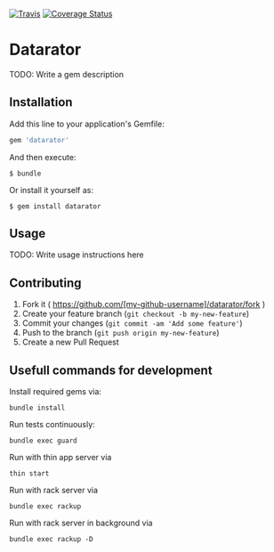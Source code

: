[![Travis](https://travis-ci.org/datarator/datarator.png?branch=master)](https://travis-ci.org/datarator/datarator) [![Coverage Status](https://coveralls.io/repos/datarator/datarator/badge.png?branch=master)](https://coveralls.io/r/datarator/datarator?branch=master)
# Datarator

TODO: Write a gem description

## Installation

Add this line to your application's Gemfile:

```ruby
gem 'datarator'
```

And then execute:

    $ bundle

Or install it yourself as:

    $ gem install datarator

## Usage

TODO: Write usage instructions here

## Contributing

1. Fork it ( https://github.com/[my-github-username]/datarator/fork )
2. Create your feature branch (`git checkout -b my-new-feature`)
3. Commit your changes (`git commit -am 'Add some feature'`)
4. Push to the branch (`git push origin my-new-feature`)
5. Create a new Pull Request

## Usefull commands for development

Install required gems via:

	bundle install

Run tests continuously:

	bundle exec guard

Run with thin app server via

	thin start

Run with rack server via

	bundle exec rackup

Run with rack server in background via

	bundle exec rackup -D

